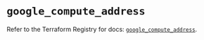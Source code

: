 # `google_compute_address`

Refer to the Terraform Registry for docs: [`google_compute_address`](https://registry.terraform.io/providers/hashicorp/google/5.27.0/docs/resources/compute_address).
